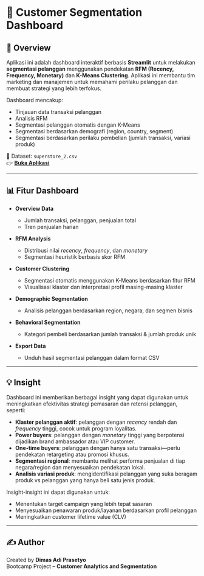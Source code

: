 # 🧠 Customer Segmentation Dashboard

## 📌 Overview

Aplikasi ini adalah dashboard interaktif berbasis **Streamlit** untuk melakukan **segmentasi pelanggan** menggunakan pendekatan **RFM (Recency, Frequency, Monetary)** dan **K-Means Clustering**. Aplikasi ini membantu tim marketing dan manajemen untuk memahami perilaku pelanggan dan membuat strategi yang lebih terfokus.

Dashboard mencakup:
- Tinjauan data transaksi pelanggan
- Analisis RFM
- Segmentasi pelanggan otomatis dengan K-Means
- Segmentasi berdasarkan demografi (region, country, segment)
- Segmentasi berdasarkan perilaku pembelian (jumlah transaksi, variasi produk)

📂 Dataset: `superstore_2.csv`  
👉 [**Buka Aplikasi**](https://app-customer-segmentation.streamlit.app)

---

## 📊 Fitur Dashboard

- **Overview Data**  
  - Jumlah transaksi, pelanggan, penjualan total  
  - Tren penjualan harian

- **RFM Analysis**  
  - Distribusi nilai *recency*, *frequency*, dan *monetary*  
  - Segmentasi heuristik berbasis skor RFM

- **Customer Clustering**  
  - Segmentasi otomatis menggunakan K-Means berdasarkan fitur RFM  
  - Visualisasi klaster dan interpretasi profil masing-masing klaster

- **Demographic Segmentation**  
  - Analisis pelanggan berdasarkan region, negara, dan segmen bisnis

- **Behavioral Segmentation**  
  - Kategori pembeli berdasarkan jumlah transaksi & jumlah produk unik

- **Export Data**  
  - Unduh hasil segmentasi pelanggan dalam format CSV

---

## 💡 Insight

Dashboard ini memberikan berbagai insight yang dapat digunakan untuk meningkatkan efektivitas strategi pemasaran dan retensi pelanggan, seperti:

- **Klaster pelanggan aktif**: pelanggan dengan *recency* rendah dan *frequency* tinggi, cocok untuk program loyalitas.
- **Power buyers**: pelanggan dengan *monetary* tinggi yang berpotensi dijadikan brand ambassador atau VIP customer.
- **One-time buyers**: pelanggan dengan hanya satu transaksi—perlu pendekatan retargeting atau promosi khusus.
- **Segmentasi regional**: membantu melihat performa penjualan di tiap negara/region dan menyesuaikan pendekatan lokal.
- **Analisis variasi produk**: mengidentifikasi pelanggan yang suka beragam produk vs pelanggan yang hanya beli satu jenis produk.

Insight-insight ini dapat digunakan untuk:
- Menentukan target campaign yang lebih tepat sasaran  
- Menyesuaikan penawaran produk/layanan berdasarkan profil pelanggan  
- Meningkatkan customer lifetime value (CLV)

---

## ✍️ Author

Created by **Dimas Adi Prasetyo**  
Bootcamp Project – **Customer Analytics and Segmentation**
